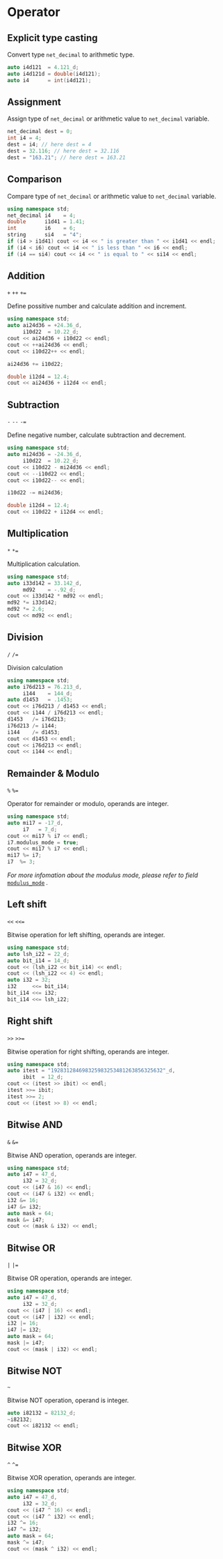 # Operator

## Explicit type casting

Convert type `net_decimal` to arithmetic type.

```C++
auto i4d121  = 4.121_d;
auto i4d121d = double(i4d121);
auto i4      = int(i4d121);
```

## Assignment

Assign type of `net_decimal` or arithmetic value to `net_decimal` variable.

```C++
net_decimal dest = 0;
int i4 = 4;
dest = i4; // here dest = 4
dest = 32.116; // here dest = 32.116
dest = "163.21"; // here dest = 163.21
```

## Comparison

Compare type of `net_decimal` or arithmetic value to `net_decimal` variable.

```C++
using namespace std;
net_decimal i4    = 4;
double      i1d41 = 1.41;
int         i6    = 6;
string      si4   = "4";
if (i4 > i1d41) cout << i4 << " is greater than " << i1d41 << endl;
if (i4 < i6) cout << i4 << " is less than " << i6 << endl;
if (i4 == si4) cout << i4 << " is equal to " << si14 << endl;
```

## Addition

`+` `++` `+=`

Define possitive number and calculate addition and increment.

```C++
using namespace std;
auto ai24d36 = +24.36_d,
     i10d22  = 10.22_d;
cout << ai24d36 + i10d22 << endl;
cout << ++ai24d36 << endl;
cout << i10d22++ << endl;

ai24d36 += i10d22;

double i12d4 = 12.4;
cout << ai24d36 + i12d4 << endl;
```

## Subtraction

`-` `--` `-=`

Define negative number, calculate subtraction and decrement.

```C++
using namespace std;
auto mi24d36 = -24.36_d,
     i10d22  = 10.22_d;
cout << i10d22 - mi24d36 << endl;
cout << --i10d22 << endl;
cout << i10d22-- << endl;

i10d22 -= mi24d36;

double i12d4 = 12.4;
cout << i10d22 + i12d4 << endl;
```

## Multiplication

`*` `*=`

Multiplication calculation.

```C++
using namespace std;
auto i33d142 = 33.142_d,
     md92    = -.92_d;
cout << i33d142 * md92 << endl;
md92 *= i33d142;
md92 *= 2.6;
cout << md92 << endl;
```

## Division

`/` `/=`

Division calculation

```C++
using namespace std;
auto i76d213 = 76.213_d,
     i144    = 144_d;
auto d1453   = .1453;
cout << i76d213 / d1453 << endl;
cout << i144 / i76d213 << endl;
d1453   /= i76d213;
i76d213 /= i144;
i144    /= d1453;
cout << d1453 << endl;
cout << i76d213 << endl;
cout << i144 << endl;
```

## Remainder \& Modulo

`%` `%=`

Operator for remainder or modulo, operands are integer.

```C++
using namespace std;
auto mi17 = -17_d,
     i7   = 7_d;
cout << mi17 % i7 << endl;
i7.modulus_mode = true;
cout << mi17 % i7 << endl;
mi17 %= i7;
i7  %= 3;
```

*For more infomation about the modulus mode, please refer to field* [`modulus_mode`](field.md/#modulus_mode) *.*

## Left shift

`<<` `<<=`

Bitwise operation for left shifting, operands are integer.

```C++
using namespace std;
auto lsh_i22 = 22_d;
auto bit_i14 = 14_d;
cout << (lsh_i22 << bit_i14) << endl;
cout << (lsh_i22 << 4) << endl;
auto i32 = 32;
i32     <<= bit_i14;
bit_i14 <<= i32;
bit_i14 <<= lsh_i22;
```

## Right shift

`>>` `>>=`

Bitwise operation for right shifting, operands are integer.

```C++
using namespace std;
auto itest = "192831284698325983253481263856325632"_d,
     ibit  = 12_d;
cout << (itest >> ibit) << endl;
itest >>= ibit;
itest >>= 2;
cout << (itest >> 8) << endl;
```

## Bitwise AND

`&` `&=`

Bitwise AND operation, operands are integer.

```C++
using namespace std;
auto i47 = 47_d,
     i32 = 32_d;
cout << (i47 & 16) << endl;
cout << (i47 & i32) << endl;
i32 &= 16;
i47 &= i32;
auto mask = 64;
mask &= i47;
cout << (mask & i32) << endl;
```

## Bitwise OR

`|` `|=`

Bitwise OR operation, operands are integer.

```C++
using namespace std;
auto i47 = 47_d,
     i32 = 32_d;
cout << (i47 | 16) << endl;
cout << (i47 | i32) << endl;
i32 |= 16;
i47 |= i32;
auto mask = 64;
mask |= i47;
cout << (mask | i32) << endl;
```

## Bitwise NOT

`~`

Bitwise NOT operation, operand is integer.

```C++
auto i82132 = 82132_d;
~i82132;
cout << i82132 << endl;
```

## Bitwise XOR

`^` `^=`

Bitwise XOR operation, operands are integer.

```C++
using namespace std;
auto i47 = 47_d,
     i32 = 32_d;
cout << (i47 ^ 16) << endl;
cout << (i47 ^ i32) << endl;
i32 ^= 16;
i47 ^= i32;
auto mask = 64;
mask ^= i47;
cout << (mask ^ i32) << endl;
```
